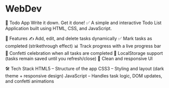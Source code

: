 # WebDev
📝 Todo App
Write it down. Get it done! ✅
A simple and interactive Todo List Application built using HTML, CSS, and JavaScript.

🚀 Features
✍️ Add, edit, and delete tasks dynamically
✅ Mark tasks as completed (strikethrough effect)
📊 Track progress with a live progress bar
🎉 Confetti celebration when all tasks are completed
💾 LocalStorage support (tasks remain saved until you refresh/close)
📱 Clean and responsive UI

🛠️ Tech Stack
HTML5 – Structure of the app
CSS3 – Styling and layout (dark theme + responsive design)
JavaScript  – Handles task logic, DOM updates, and confetti animations
